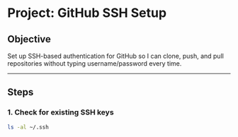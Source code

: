 # Project: GitHub SSH Setup

## Objective
Set up SSH-based authentication for GitHub so I can clone, push, and pull repositories without typing username/password every time.

---

## Steps

### 1. Check for existing SSH keys
```bash
ls -al ~/.ssh

